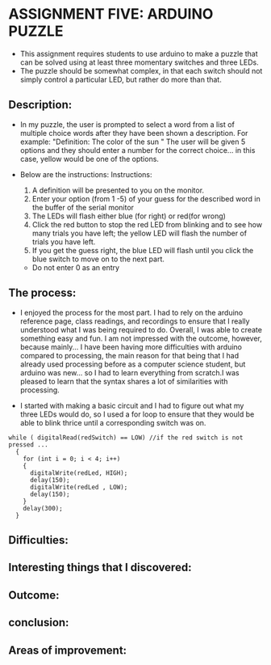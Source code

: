 # ASSIGNMENT FIVE: ARDUINO PUZZLE
- This assignment requires students to use arduino to make a puzzle that can be solved using at least three momentary switches and three LEDs.
- The puzzle should be somewhat complex, in that each switch should not simply control a particular LED, but rather do more than that.

## Description:
- In my puzzle, the user is prompted to select a word from a list of multiple choice words after they have been shown a description. For example:
    "Definition: The color of the sun "
    The user will be given 5 options and they should enter a number for the correct choice... in this case, yellow would be one of the options.

- Below are the instructions:
Instructions:
   1. A definition will be presented to you on the monitor.
   2. Enter your option (from 1 -5) of your guess for the described word in the buffer of the serial monitor
   3. The LEDs will flash either blue (for right) or red(for wrong)
   4. Click the red button to stop the red LED from blinking and to see how many trials you have left; the yellow LED will flash the number of trials you have left.
   5. If you get the guess right, the blue LED will flash until you click the blue switch to move on to the next part.

   - Do not enter 0 as an entry

## The process:
- I enjoyed the process for the most part. I had to rely on the arduino reference page, class readings, and recordings to ensure that I really understood what I was being required to do. Overall, I was able to create something easy and fun. I am not impressed with the outcome, however, because mainly... I have been having more difficulties with arduino compared to processing, the main reason for that being that I had already used processing before as a computer science student, but arduino was new... so I had to learn everything from scratch.I was pleased to learn that the syntax shares a lot of similarities with processing.

- I started with making a basic circuit and I had to figure out what my three LEDs would do, so I used a for loop to ensure that they would be able to blink thrice until a corresponding switch was on.

```Arduino
while ( digitalRead(redSwitch) == LOW) //if the red switch is not pressed ... 
  {
    for (int i = 0; i < 4; i++)
    {
      digitalWrite(redLed, HIGH);
      delay(150);
      digitalWrite(redLed , LOW);
      delay(150);
    }
    delay(300);
  }
```
## Difficulties:

## Interesting things that I discovered:

## Outcome:

## conclusion:

## Areas of improvement:



